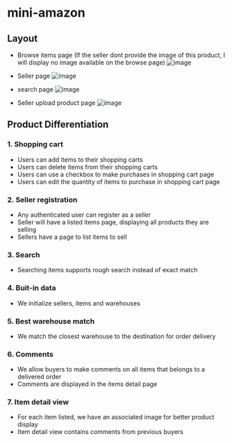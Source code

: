 # mini-amazon

## Layout
- Browse items page (If the seller dont provide the image of this product, I will display no image available on the browse page)
![image](https://user-images.githubusercontent.com/33047941/235331626-a65af769-bdc4-46f0-a678-8487930e3415.png)

- Seller page
![image](https://user-images.githubusercontent.com/33047941/235331648-5f9d03da-8808-4735-a934-3831a688ff85.png)

- search page
![image](https://user-images.githubusercontent.com/33047941/235331660-ae1d6e91-7812-4501-9b3e-240f50941f14.png)

- Seller upload product page
![image](https://user-images.githubusercontent.com/33047941/235331671-0fa238a2-35a8-43ea-a813-9f3991691222.png)


## Product Differentiation
### 1. Shopping cart
- Users can add items to their shopping carts
- Users can delete items from their shopping carts
- Users can use a checkbox to make purchases in shopping cart page
- Users can edit the quantity of items to purchase in shopping cart page

### 2. Seller registration
- Any authenticated user can register as a seller
- Seller will have a listed items page, displaying all products they are selling
- Sellers have a page to list items to sell

### 3. Search
- Searching items supports rough search instead of exact match

### 4. Buit-in data
- We initialize sellers, items and warehouses

### 5. Best warehouse match
- We match the closest warehouse to the destination for order delivery

### 6. Comments
- We allow buyers to make comments on all items that belongs to a delivered order
- Comments are displayed in the items detail page

### 7. Item detail view
- For each item listed, we have an associated image for better product display
- Item detail view contains comments from previous buyers
